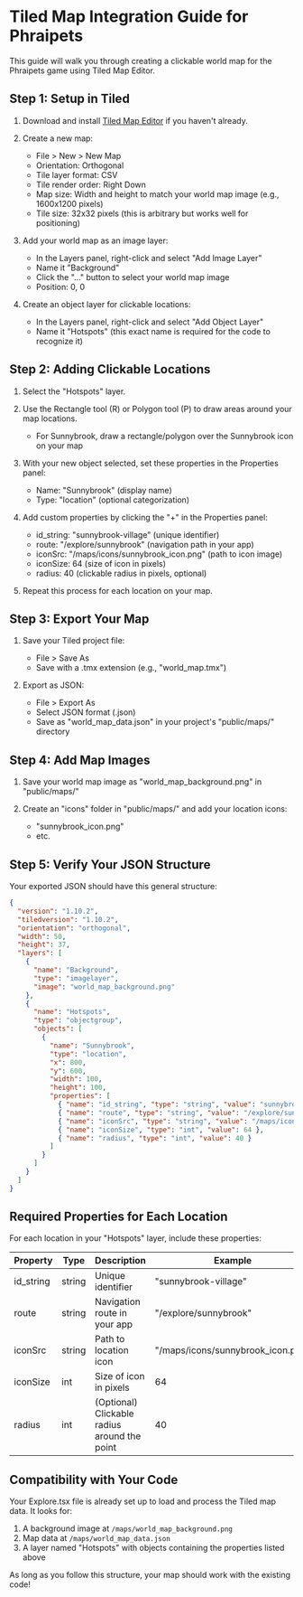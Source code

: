 # Tiled Map Integration Guide for Phraipets

This guide will walk you through creating a clickable world map for the Phraipets game using Tiled Map Editor.

## Step 1: Setup in Tiled

1. Download and install [Tiled Map Editor](https://www.mapeditor.org/) if you haven't already.

2. Create a new map:
   - File > New > New Map
   - Orientation: Orthogonal
   - Tile layer format: CSV
   - Tile render order: Right Down
   - Map size: Width and height to match your world map image (e.g., 1600x1200 pixels)
   - Tile size: 32x32 pixels (this is arbitrary but works well for positioning)

3. Add your world map as an image layer:
   - In the Layers panel, right-click and select "Add Image Layer"
   - Name it "Background"
   - Click the "..." button to select your world map image
   - Position: 0, 0

4. Create an object layer for clickable locations:
   - In the Layers panel, right-click and select "Add Object Layer"
   - Name it "Hotspots" (this exact name is required for the code to recognize it)

## Step 2: Adding Clickable Locations

1. Select the "Hotspots" layer.

2. Use the Rectangle tool (R) or Polygon tool (P) to draw areas around your map locations.
   - For Sunnybrook, draw a rectangle/polygon over the Sunnybrook icon on your map

3. With your new object selected, set these properties in the Properties panel:
   - Name: "Sunnybrook" (display name)
   - Type: "location" (optional categorization)

4. Add custom properties by clicking the "+" in the Properties panel:
   - id_string: "sunnybrook-village" (unique identifier)
   - route: "/explore/sunnybrook" (navigation path in your app)
   - iconSrc: "/maps/icons/sunnybrook_icon.png" (path to icon image)
   - iconSize: 64 (size of icon in pixels)
   - radius: 40 (clickable radius in pixels, optional)

5. Repeat this process for each location on your map.

## Step 3: Export Your Map

1. Save your Tiled project file:
   - File > Save As
   - Save with a .tmx extension (e.g., "world_map.tmx")

2. Export as JSON:
   - File > Export As
   - Select JSON format (.json)
   - Save as "world_map_data.json" in your project's "public/maps/" directory

## Step 4: Add Map Images

1. Save your world map image as "world_map_background.png" in "public/maps/"

2. Create an "icons" folder in "public/maps/" and add your location icons:
   - "sunnybrook_icon.png"
   - etc.

## Step 5: Verify Your JSON Structure

Your exported JSON should have this general structure:

```json
{
  "version": "1.10.2",
  "tiledversion": "1.10.2",
  "orientation": "orthogonal",
  "width": 50,
  "height": 37,
  "layers": [
    {
      "name": "Background",
      "type": "imagelayer",
      "image": "world_map_background.png"
    },
    {
      "name": "Hotspots",
      "type": "objectgroup",
      "objects": [
        {
          "name": "Sunnybrook",
          "type": "location",
          "x": 800,
          "y": 600,
          "width": 100,
          "height": 100,
          "properties": [
            { "name": "id_string", "type": "string", "value": "sunnybrook-village" },
            { "name": "route", "type": "string", "value": "/explore/sunnybrook" },
            { "name": "iconSrc", "type": "string", "value": "/maps/icons/sunnybrook_icon.png" },
            { "name": "iconSize", "type": "int", "value": 64 },
            { "name": "radius", "type": "int", "value": 40 }
          ]
        }
      ]
    }
  ]
}
```

## Required Properties for Each Location

For each location in your "Hotspots" layer, include these properties:

| Property  | Type   | Description                                  | Example                          |
|-----------|--------|----------------------------------------------|----------------------------------|
| id_string | string | Unique identifier                            | "sunnybrook-village"             |
| route     | string | Navigation route in your app                 | "/explore/sunnybrook"            |
| iconSrc   | string | Path to location icon                        | "/maps/icons/sunnybrook_icon.png"|
| iconSize  | int    | Size of icon in pixels                       | 64                               |
| radius    | int    | (Optional) Clickable radius around the point | 40                               |

## Compatibility with Your Code

Your Explore.tsx file is already set up to load and process the Tiled map data. It looks for:

1. A background image at `/maps/world_map_background.png`
2. Map data at `/maps/world_map_data.json`
3. A layer named "Hotspots" with objects containing the properties listed above

As long as you follow this structure, your map should work with the existing code! 